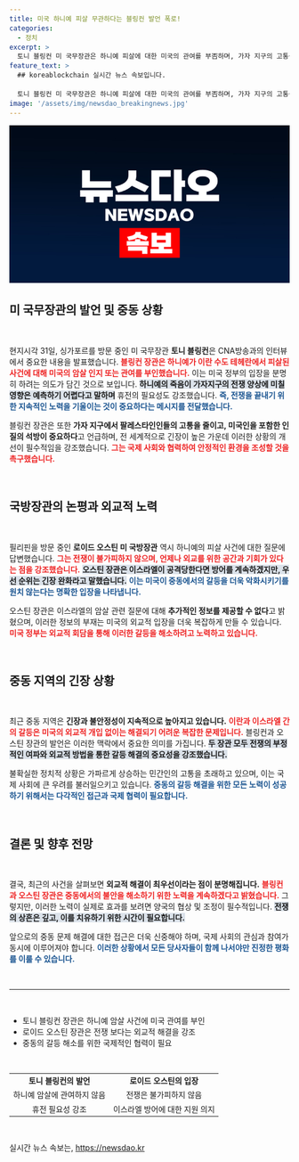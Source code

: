 ```yaml
---
title: 미국 하니예 피살 무관하다는 블링컨 발언 폭로!
categories:
  - 정치
excerpt: >
  토니 블링컨 미 국무장관은 하니예 피살에 대한 미국의 관여를 부否하며, 가자 지구의 고통을 끝내기 위한 외교적 노력을 강조했습니다. 전쟁 확전 방지와 휴전 필요성을 언급하며 긴장이 낮춰야 한다고 촉구했습니다.
feature_text: >
  ## koreablockchain 실시간 뉴스 속보입니다.

  토니 블링컨 미 국무장관은 하니예 피살에 대한 미국의 관여를 부否하며, 가자 지구의 고통을 끝내기 위한 외교적 노력을 강조했습니다. 전쟁 확전 방지와 휴전 필요성을 언급하며 긴장이 낮춰야 한다고 촉구했습니다.
image: '/assets/img/newsdao_breakingnews.jpg'
---
```


<p><img src="/assets/img/newsdao_breakingnews.jpg" alt="koreablockchain 속보" /></p>

<h2 data-ke-size="size26">미 국무장관의 발언 및 중동 상황</h2>

<p data-ke-size="size16">&nbsp;</p>

<p>현지시각 31일, 싱가포르를 방문 중인 미 국무장관 <b>토니 블링컨</b>은 CNA방송과의 인터뷰에서 중요한 내용을 발표했습니다. <b><span style="color: #ee2323;">블링컨 장관은 하니예가 이란 수도 테헤란에서 피살된 사건에 대해 미국의 암살 인지 또는 관여를 부인했습니다.</span></b> 이는 미국 정부의 입장을 분명히 하려는 의도가 담긴 것으로 보입니다. <b><span style="background-color: #21538527;">하니예의 죽음이 가자지구의 전쟁 양상에 미칠 영향은 예측하기 어렵다고 말하며</span></b> 휴전의 필요성도 강조했습니다. <b><span style="color: #1a5490;">즉, 전쟁을 끝내기 위한 지속적인 노력을 기울이는 것이 중요하다는 메시지를 전달했습니다.</span></b></p>

<p>블링컨 장관은 또한 <b>가자 지구에서 팔레스타인인들의 고통을 줄이고, 미국인을 포함한 인질의 석방이 중요하다</b>고 언급하며, 전 세계적으로 긴장이 높은 가운데 이러한 상황의 개선이 필수적임을 강조했습니다. <b><span style="color: #ee2323;">그는 국제 사회와 협력하여 안정적인 환경을 조성할 것을 촉구했습니다.</span></b> </p>

<p data-ke-size="size16">&nbsp;</p>

<h2 data-ke-size="size26">국방장관의 논평과 외교적 노력</h2>

<p data-ke-size="size16">&nbsp;</p>

<p>필리핀을 방문 중인 <b>로이드 오스틴 미 국방장관</b> 역시 하니예의 피살 사건에 대한 질문에 답변했습니다. <b><span style="color: #ee2323;">그는 전쟁이 불가피하지 않으며, 언제나 외교를 위한 공간과 기회가 있다는 점을 강조했습니다.</span></b> <b><span style="background-color: #21538527;">오스틴 장관은 이스라엘이 공격당한다면 방어를 계속하겠지만, 우선 순위는 긴장 완화라고 말했습니다.</span></b> <b><span style="color: #1a5490;">이는 미국이 중동에서의 갈등을 더욱 악화시키기를 원치 않는다는 명확한 입장을 나타냅니다.</span></b></p>

<p>오스틴 장관은 이스라엘의 암살 관련 질문에 대해 <b>추가적인 정보를 제공할 수 없다</b>고 밝혔으며, 이러한 정보의 부재는 미국의 외교적 입장을 더욱 복잡하게 만들 수 있습니다. <b><span style="color: #ee2323;">미국 정부는 외교적 회담을 통해 이러한 갈등을 해소하려고 노력하고 있습니다.</span></b></p>

<p data-ke-size="size16">&nbsp;</p>

<h2 data-ke-size="size26">중동 지역의 긴장 상황</h2>

<p data-ke-size="size16">&nbsp;</p>

<p>최근 중동 지역은 <b>긴장과 불안정성이 지속적으로 높아지고 있습니다.</b> <b><span style="color: #ee2323;">이란과 이스라엘 간의 갈등은 미국의 외교적 개입 없이는 해결되기 어려운 복잡한 문제입니다.</span></b> 블링컨과 오스틴 장관의 발언은 이러한 맥락에서 중요한 의미를 가집니다. <b><span style="background-color: #21538527;">두 장관 모두 전쟁의 부정적인 여파와 외교적 방법을 통한 갈등 해결의 중요성을 강조했습니다.</span></b></p>

<p>불확실한 정치적 상황은 가파르게 상승하는 민간인의 고통을 초래하고 있으며, 이는 국제 사회에 큰 우려를 불러일으키고 있습니다. <b><span style="color: #1a5490;">중동의 갈등 해결을 위한 모든 노력이 성공하기 위해서는 다각적인 접근과 국제 협력이 필요합니다.</span></b></p>

<p data-ke-size="size16">&nbsp;</p>

<h2 data-ke-size="size26">결론 및 향후 전망</h2>

<p data-ke-size="size16">&nbsp;</p>

<p>결국, 최근의 사건을 살펴보면 <b>외교적 해결이 최우선이라는 점이 분명해집니다.</b> <b><span style="color: #ee2323;">블링컨과 오스틴 장관은 중동에서의 불안을 해소하기 위한 노력을 계속하겠다고 밝혔습니다.</span></b> 그렇지만, 이러한 노력이 실제로 효과를 보려면 양국의 협상 및 조정이 필수적입니다. <b><span style="background-color: #21538527;">전쟁의 상흔은 깊고, 이를 치유하기 위한 시간이 필요합니다.</span></b></p>

<p>앞으로의 중동 문제 해결에 대한 접근은 더욱 신중해야 하며, 국제 사회의 관심과 참여가 동시에 이루어져야 합니다. <b><span style="color: #1a5490;">이러한 상황에서 모든 당사자들이 함께 나서야만 진정한 평화를 이룰 수 있습니다.</span></b></p>

<p data-ke-size="size16">&nbsp;</p>

<hr />

<p data-ke-size="size16">&nbsp;</p>

<ul>
  <li>토니 블링컨 장관은 하니예 암살 사건에 미국 관여를 부인</li>
  <li>로이드 오스틴 장관은 전쟁 보다는 외교적 해결을 강조</li>
  <li>중동의 갈등 해소를 위한 국제적인 협력이 필요</li>
</ul>

<p data-ke-size="size16">&nbsp;</p>

<table>
  <tr>
    <td style="text-align: center; height: 17px;"><b>토니 블링컨의 발언</b></td>
    <td style="text-align: center; height: 17px;"><b>로이드 오스틴의 입장</b></td>
  </tr>
  <tr>
    <td style="text-align: center; height: 17px;">하니예 암살에 관여하지 않음</td>
    <td style="text-align: center; height: 17px;">전쟁은 불가피하지 않음</td>
  </tr>
  <tr>
    <td style="text-align: center; height: 17px;">휴전 필요성 강조</td>
    <td style="text-align: center; height: 17px;">이스라엘 방어에 대한 지원 의지</td>
  </tr>
</table>

<p data-ke-size="size16">&nbsp;</p>
실시간 뉴스 속보는, <a href="https://newsdao.kr" rel="dofollow">https://newsdao.kr</a>


